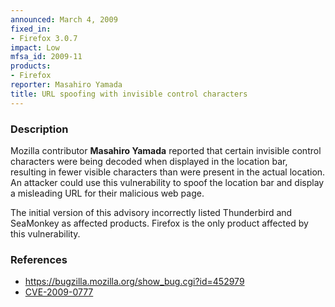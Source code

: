 ```yaml
---
announced: March 4, 2009
fixed_in:
- Firefox 3.0.7
impact: Low
mfsa_id: 2009-11
products:
- Firefox
reporter: Masahiro Yamada
title: URL spoofing with invisible control characters
---
```


<h3>Description</h3>

<p>Mozilla contributor <strong>Masahiro Yamada</strong> reported that
certain invisible control characters were being decoded when displayed
in the location bar, resulting in fewer visible characters than were
present in the actual location.  An attacker could use this
vulnerability to spoof the location bar and display a misleading URL
for their malicious web page.</p>

<p class="note">The initial version of this advisory incorrectly listed
Thunderbird and SeaMonkey as affected products. Firefox is the only
product affected by this vulnerability.</p>

<h3>References</h3>

<ul>
  <li><a href="https://bugzilla.mozilla.org/show_bug.cgi?id=452979">https://bugzilla.mozilla.org/show_bug.cgi?id=452979</a></li>
  <li><a class="ex-ref" href="http://cve.mitre.org/cgi-bin/cvename.cgi?name=CVE-2009-0777">CVE-2009-0777</a></li>
</ul>



